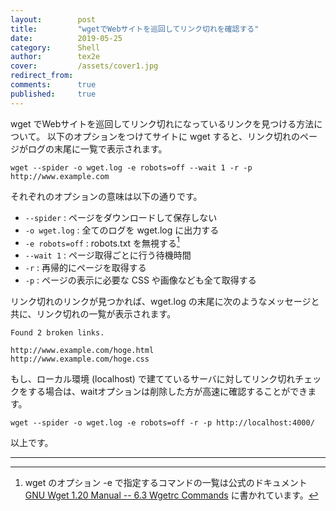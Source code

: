 ```yaml
---
layout:        post
title:         "wgetでWebサイトを巡回してリンク切れを確認する"
date:          2019-05-25
category:      Shell
author:        tex2e
cover:         /assets/cover1.jpg
redirect_from:
comments:      true
published:     true
---
```


wget でWebサイトを巡回してリンク切れになっているリンクを見つける方法について。
以下のオプションをつけてサイトに wget すると、リンク切れのページがログの末尾に一覧で表示されます。

```command
wget --spider -o wget.log -e robots=off --wait 1 -r -p http://www.example.com
```

それぞれのオプションの意味は以下の通りです。

- `--spider` : ページをダウンロードして保存しない
- `-o wget.log` : 全てのログを wget.log に出力する
- `-e robots=off` : robots.txt を無視する[^wgetrc_commands]
- `--wait 1` : ページ取得ごとに行う待機時間
- `-r` : 再帰的にページを取得する
- `-p` : ページの表示に必要な CSS や画像なども全て取得する

リンク切れのリンクが見つかれば、wget.log の末尾に次のようなメッセージと共に、リンク切れの一覧が表示されます。

```log
Found 2 broken links.

http://www.example.com/hoge.html
http://www.example.com/hoge.css
```

もし、ローカル環境 (localhost) で建てているサーバに対してリンク切れチェックをする場合は、waitオプションは削除した方が高速に確認することができます。

```command
wget --spider -o wget.log -e robots=off -r -p http://localhost:4000/
```

以上です。


-----

[^wgetrc_commands]: wget のオプション -e で指定するコマンドの一覧は公式のドキュメント [GNU Wget 1.20 Manual -- 6.3 Wgetrc Commands](https://www.gnu.org/software/wget/manual/wget.html#Wgetrc-Commands) に書かれています。
